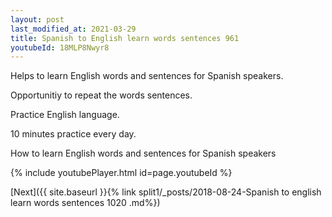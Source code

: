 ```yaml
---
layout: post
last_modified_at: 2021-03-29
title: Spanish to English learn words sentences 961 
youtubeId: 18MLP8Nwyr8
---
```

 
 
Helps to learn English words and sentences for Spanish speakers.

Opportunitiy to repeat the words sentences. 

Practice English language. 
 
10 minutes practice every day. 
 
How to learn English words and sentences for Spanish speakers 
 
{% include youtubePlayer.html id=page.youtubeId %}
 
 
[Next]({{ site.baseurl }}{% link  split1/_posts/2018-08-24-Spanish to english learn words sentences 1020 .md%})
 
